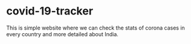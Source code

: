 # covid-19-tracker
This is simple website where we can check the stats of corona cases in every country and more detailed about India.
